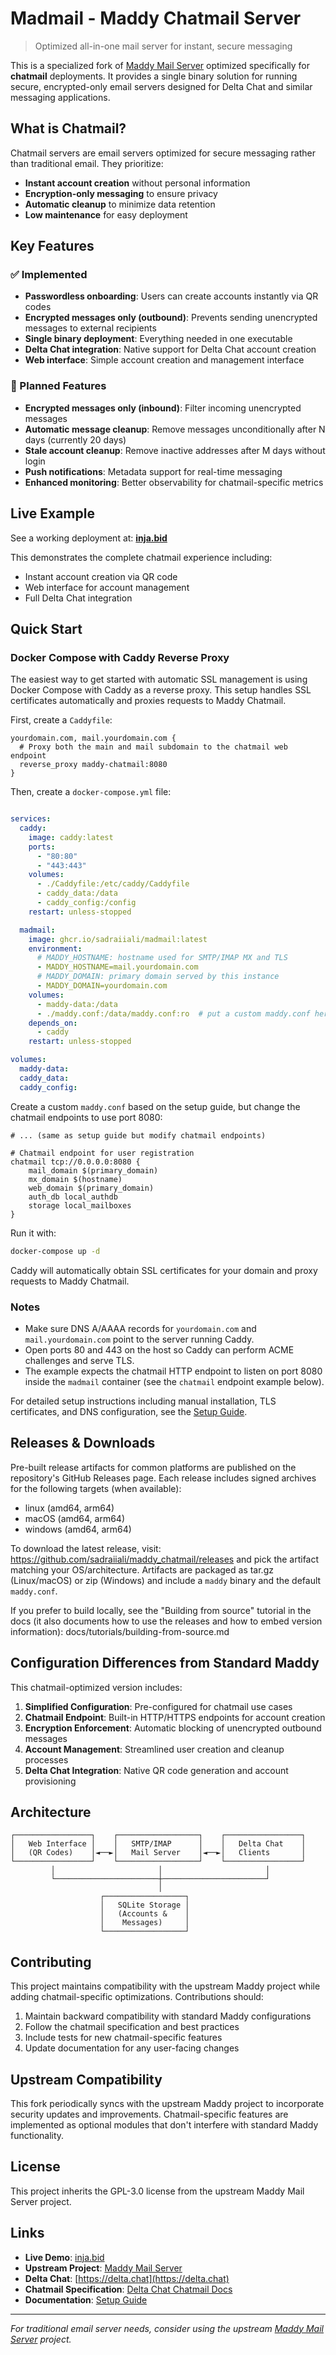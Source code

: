 # Madmail - Maddy Chatmail Server
> Optimized all-in-one mail server for instant, secure messaging

This is a specialized fork of [Maddy Mail Server](https://github.com/foxcpp/maddy) optimized specifically for **chatmail** deployments. It provides a single binary solution for running secure, encrypted-only email servers designed for Delta Chat and similar messaging applications.

## What is Chatmail?

Chatmail servers are email servers optimized for secure messaging rather than traditional email. They prioritize:
- **Instant account creation** without personal information
- **Encryption-only messaging** to ensure privacy
- **Automatic cleanup** to minimize data retention
- **Low maintenance** for easy deployment

## Key Features

### ✅ Implemented
- **Passwordless onboarding**: Users can create accounts instantly via QR codes
- **Encrypted messages only (outbound)**: Prevents sending unencrypted messages to external recipients
- **Single binary deployment**: Everything needed in one executable
- **Delta Chat integration**: Native support for Delta Chat account creation
- **Web interface**: Simple account creation and management interface

### 🚧 Planned Features
- **Encrypted messages only (inbound)**: Filter incoming unencrypted messages
- **Automatic message cleanup**: Remove messages unconditionally after N days (currently 20 days)
- **Stale account cleanup**: Remove inactive addresses after M days without login
- **Push notifications**: Metadata support for real-time messaging
- **Enhanced monitoring**: Better observability for chatmail-specific metrics

## Live Example

See a working deployment at: **[inja.bid](https://inja.bid)**

This demonstrates the complete chatmail experience including:
- Instant account creation via QR code
- Web interface for account management
- Full Delta Chat integration

## Quick Start

### Docker Compose with Caddy Reverse Proxy

The easiest way to get started with automatic SSL management is using Docker Compose with Caddy as a reverse proxy. This setup handles SSL certificates automatically and proxies requests to Maddy Chatmail.

First, create a `Caddyfile`:

```
yourdomain.com, mail.yourdomain.com {
  # Proxy both the main and mail subdomain to the chatmail web endpoint
  reverse_proxy maddy-chatmail:8080
}
```

Then, create a `docker-compose.yml` file:

```yaml

services:
  caddy:
    image: caddy:latest
    ports:
      - "80:80"
      - "443:443"
    volumes:
      - ./Caddyfile:/etc/caddy/Caddyfile
      - caddy_data:/data
      - caddy_config:/config
    restart: unless-stopped

  madmail:
    image: ghcr.io/sadraiiali/madmail:latest
    environment:
      # MADDY_HOSTNAME: hostname used for SMTP/IMAP MX and TLS
      - MADDY_HOSTNAME=mail.yourdomain.com
      # MADDY_DOMAIN: primary domain served by this instance
      - MADDY_DOMAIN=yourdomain.com
    volumes:
      - maddy-data:/data
      - ./maddy.conf:/data/maddy.conf:ro  # put a custom maddy.conf here (chatmail endpoint on port 8080)
    depends_on:
      - caddy
    restart: unless-stopped

volumes:
  maddy-data:
  caddy_data:
  caddy_config:
```

Create a custom `maddy.conf` based on the setup guide, but change the chatmail endpoints to use port 8080:

```maddy
# ... (same as setup guide but modify chatmail endpoints)

# Chatmail endpoint for user registration
chatmail tcp://0.0.0.0:8080 {
    mail_domain $(primary_domain)
    mx_domain $(hostname)
    web_domain $(primary_domain)
    auth_db local_authdb
    storage local_mailboxes
}
```

Run it with:

```bash
docker-compose up -d
```

Caddy will automatically obtain SSL certificates for your domain and proxy requests to Maddy Chatmail.

### Notes

- Make sure DNS A/AAAA records for `yourdomain.com` and `mail.yourdomain.com` point to the server running Caddy.
- Open ports 80 and 443 on the host so Caddy can perform ACME challenges and serve TLS.
- The example expects the chatmail HTTP endpoint to listen on port 8080 inside the `madmail` container (see the `chatmail` endpoint example below).

For detailed setup instructions including manual installation, TLS certificates, and DNS configuration, see the [Setup Guide](docs/chatmail-setup.md).

## Releases & Downloads

Pre-built release artifacts for common platforms are published on the repository's GitHub Releases page. Each release includes signed archives for the following targets (when available):
- linux (amd64, arm64)
- macOS (amd64, arm64)
- windows (amd64, arm64)

To download the latest release, visit: https://github.com/sadraiiali/maddy_chatmail/releases and pick the artifact matching your OS/architecture. Artifacts are packaged as tar.gz (Linux/macOS) or zip (Windows) and include a `maddy` binary and the default `maddy.conf`.

If you prefer to build locally, see the "Building from source" tutorial in the docs (it also documents how to use the releases and how to embed version information): docs/tutorials/building-from-source.md

## Configuration Differences from Standard Maddy

This chatmail-optimized version includes:

1. **Simplified Configuration**: Pre-configured for chatmail use cases
2. **Chatmail Endpoint**: Built-in HTTP/HTTPS endpoints for account creation
3. **Encryption Enforcement**: Automatic blocking of unencrypted outbound messages
4. **Account Management**: Streamlined user creation and cleanup processes
5. **Delta Chat Integration**: Native QR code generation and account provisioning

## Architecture

```
┌─────────────────┐    ┌──────────────────┐    ┌─────────────────┐
│   Web Interface │    │   SMTP/IMAP      │    │   Delta Chat    │
│   (QR Codes)    │◄──►│   Mail Server    │◄──►│   Clients       │
└─────────────────┘    └──────────────────┘    └─────────────────┘
         │                       │                       │
         └───────────────────────┼───────────────────────┘
                                 │
                    ┌──────────────────┐
                    │   SQLite Storage │
                    │   (Accounts &    │
                    │    Messages)     │
                    └──────────────────┘
```

## Contributing

This project maintains compatibility with the upstream Maddy project while adding chatmail-specific optimizations. Contributions should:

1. Maintain backward compatibility with standard Maddy configurations
2. Follow the chatmail specification and best practices
3. Include tests for new chatmail-specific features
4. Update documentation for any user-facing changes

## Upstream Compatibility

This fork periodically syncs with the upstream Maddy project to incorporate security updates and improvements. Chatmail-specific features are implemented as optional modules that don't interfere with standard Maddy functionality.

## License

This project inherits the GPL-3.0 license from the upstream Maddy Mail Server project.

## Links

- **Live Demo**: [inja.bid](https://inja.bid)
- **Upstream Project**: [Maddy Mail Server](https://github.com/foxcpp/maddy)
- **Delta Chat**: [https://delta.chat](https://delta.chat)
- **Chatmail Specification**: [Delta Chat Chatmail Docs](https://github.com/deltachat/chatmail)
- **Documentation**: [Setup Guide](docs/chatmail-setup.md)

---

*For traditional email server needs, consider using the upstream [Maddy Mail Server](https://github.com/foxcpp/maddy) project.*

